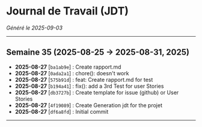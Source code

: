 # Journal de Travail (JDT)
*Généré le 2025-09-03*

---

## Semaine 35 (2025-08-25 → 2025-08-31, 2025)

- **2025-08-27** [`ba1ab9e`] : Create rapport.md
- **2025-08-27** [`0ada2a1`] : chore(): doesn't work
- **2025-08-27** [`575b91d`] : feat: Create rapport.md for test
- **2025-08-27** [`b194a41`] : fix(): add a 3rd Test for user Stories
- **2025-08-27** [`db3727b`] : Create template for issue (github) or User Stories
- **2025-08-27** [`4f19089`] : Create Generation jdt for the projet
- **2025-08-27** [`df6a8fd`] : Initial commit

---

